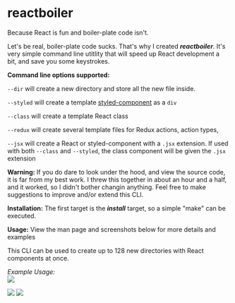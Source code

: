 # reactboiler
Because React is fun and boiler-plate code isn't.

Let's be real, boiler-plate code sucks. That's why I created ***reactboiler***. It's very simple command line utitlity that will speed up React development a bit, and save you some keystrokes.

**Command line options supported:**

`--dir` will create a new directory and store all the new file inside.

`--styled` will create a template <a href="https://github.com/styled-components/styled-components">styled-component</a> as a `div`

`--class` will create a template React class

`--redux` will create several template files for Redux actions, action types,

`--jsx` will create a React or styled-component with a `.jsx` extension. If used with both `--class` and `--styled`, the class component will be given the `.jsx` extension

**Warning:** If you do dare to look under the hood, and view the source code, it is far from my best work. I threw this together in about an hour and a half, and it worked, so I didn't bother changin anything. Feel free to make suggestions to improve and/or extend this CLI.

**Installation:**
The first target is the ***install*** target, so a simple "make" can be executed.

**Usage:** View the man page and screenshots below for more details and examples

This CLI can be used to create up to 128 new directories with React components at once.

_Example Usage:_<br>
<img src="https://github.com/Bee-Mar/reactboiler/screenshots/example_01.png">

<img src="https://github.com/Bee-Mar/reactboiler/screenshots/example_02.png">

<img src="https://github.com/Bee-Mar/reactboiler/screenshots/example_03.png">
